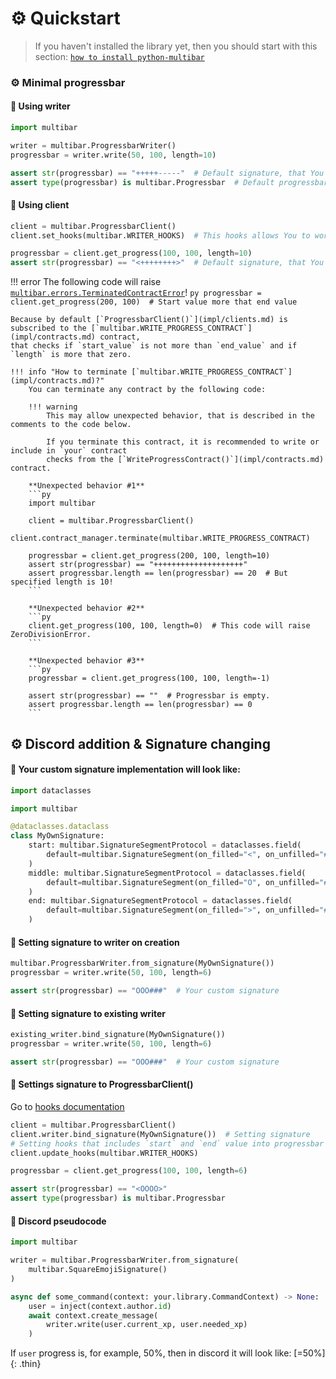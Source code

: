 # :gear: Quickstart
> If you haven't installed the library yet, then you should start with this section: [`how to install python-multibar`](about.md)

### :gear: Minimal progressbar
#### :small_orange_diamond: Using writer
```py
import multibar

writer = multibar.ProgressbarWriter()
progressbar = writer.write(50, 100, length=10)

assert str(progressbar) == "+++++-----"  # Default signature, that You can change.
assert type(progressbar) is multibar.Progressbar  # Default progressbar collection, that You can change.
```

#### :small_orange_diamond: Using client
```py
client = multibar.ProgressbarClient()
client.set_hooks(multibar.WRITER_HOOKS)  # This hooks allows You to work with `start` and `end` characters of the progress bar.

progressbar = client.get_progress(100, 100, length=10)
assert str(progressbar) == "<++++++++>"  # Default signature, that You can change.
```

!!! error
    The following code will raise [`multibar.errors.TerminatedContractError`](errors.md)!
    ```py
    progressbar = client.get_progress(200, 100)  # Start value more that end value
    ```

    Because by default [`ProgressbarClient()`](impl/clients.md) is subscribed to the [`multibar.WRITE_PROGRESS_CONTRACT`](impl/contracts.md) contract,
    that checks if `start_value` is not more than `end_value` and if `length` is more that zero.

    !!! info "How to terminate [`multibar.WRITE_PROGRESS_CONTRACT`](impl/contracts.md)?"
        You can terminate any contract by the following code:

        !!! warning
            This may allow unexpected behavior, that is described in the comments to the code below.

            If you terminate this contract, it is recommended to write or include in `your` contract
            checks from the [`WriteProgressContract()`](impl/contracts.md) contract.

        **Unexpected behavior #1**
        ```py
        import multibar

        client = multibar.ProgressbarClient()
        client.contract_manager.terminate(multibar.WRITE_PROGRESS_CONTRACT)

        progressbar = client.get_progress(200, 100, length=10)
        assert str(progressbar) == "++++++++++++++++++++"
        assert progressbar.length == len(progressbar) == 20  # But specified length is 10!
        ```

        **Unexpected behavior #2**
        ```py
        client.get_progress(100, 100, length=0)  # This code will raise ZeroDivisionError.
        ```

        **Unexpected behavior #3**
        ```py
        progressbar = client.get_progress(100, 100, length=-1)

        assert str(progressbar) == ""  # Progressbar is empty.
        assert progressbar.length == len(progressbar) == 0
        ```

## :gear: Discord addition & Signature changing
#### :small_orange_diamond: Your custom signature implementation will look like:
```py
import dataclasses

import multibar

@dataclasses.dataclass
class MyOwnSignature:
    start: multibar.SignatureSegmentProtocol = dataclasses.field(
        default=multibar.SignatureSegment(on_filled="<", on_unfilled="#"),
    )
    middle: multibar.SignatureSegmentProtocol = dataclasses.field(
        default=multibar.SignatureSegment(on_filled="O", on_unfilled="#"),
    )
    end: multibar.SignatureSegmentProtocol = dataclasses.field(
        default=multibar.SignatureSegment(on_filled=">", on_unfilled="#"),
    )
```
#### :small_orange_diamond: Setting signature to writer on creation
```py
multibar.ProgressbarWriter.from_signature(MyOwnSignature())
progressbar = writer.write(50, 100, length=6)

assert str(progressbar) == "OOO###"  # Your custom signature
```

#### :small_orange_diamond: Setting signature to existing writer
```py
existing_writer.bind_signature(MyOwnSignature())
progressbar = writer.write(50, 100, length=6)

assert str(progressbar) == "OOO###"  # Your custom signature
```

#### :small_orange_diamond: Settings signature to ProgressbarClient()
Go to [hooks documentation](impl/hooks.md)
```py
client = multibar.ProgressbarClient()
client.writer.bind_signature(MyOwnSignature())  # Setting signature
# Setting hooks that includes `start` and `end` value into progressbar
client.update_hooks(multibar.WRITER_HOOKS)

progressbar = client.get_progress(100, 100, length=6)

assert str(progressbar) == "<OOOO>"
assert type(progressbar) is multibar.Progressbar
```

#### :small_orange_diamond: Discord pseudocode
```py
import multibar

writer = multibar.ProgressbarWriter.from_signature(
    multibar.SquareEmojiSignature()
)

async def some_command(context: your.library.CommandContext) -> None:
    user = inject(context.author.id)
    await context.create_message(
        writer.write(user.current_xp, user.needed_xp)
    )
```
If `user` progress is, for example, 50%, then in discord it will look like:
[=50%]{: .thin}
